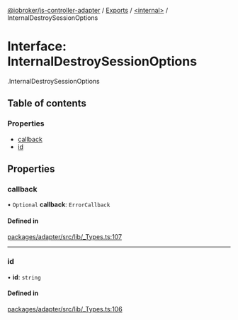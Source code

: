 [@iobroker/js-controller-adapter](../README.md) / [Exports](../modules.md) / [<internal\>](../modules/internal_.md) / InternalDestroySessionOptions

# Interface: InternalDestroySessionOptions

[<internal>](../modules/internal_.md).InternalDestroySessionOptions

## Table of contents

### Properties

- [callback](internal_.InternalDestroySessionOptions.md#callback)
- [id](internal_.InternalDestroySessionOptions.md#id)

## Properties

### callback

• `Optional` **callback**: `ErrorCallback`

#### Defined in

[packages/adapter/src/lib/_Types.ts:107](https://github.com/ioBroker/ioBroker.js-controller/blob/d4765032/packages/adapter/src/lib/_Types.ts#L107)

___

### id

• **id**: `string`

#### Defined in

[packages/adapter/src/lib/_Types.ts:106](https://github.com/ioBroker/ioBroker.js-controller/blob/d4765032/packages/adapter/src/lib/_Types.ts#L106)
